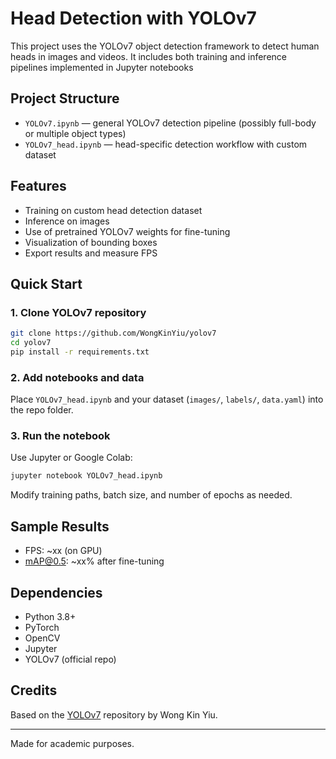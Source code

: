 #  Head Detection with YOLOv7

This project uses the YOLOv7 object detection framework to detect human heads in images and videos. It includes both training and inference pipelines implemented in Jupyter notebooks

##  Project Structure

- `YOLOv7.ipynb` — general YOLOv7 detection pipeline (possibly full-body or multiple object types)
- `YOLOv7_head.ipynb` — head-specific detection workflow with custom dataset

##  Features

-  Training on custom head detection dataset
-  Inference on images
-  Use of pretrained YOLOv7 weights for fine-tuning
-  Visualization of bounding boxes
-  Export results and measure FPS

##  Quick Start

### 1. Clone YOLOv7 repository

```bash
git clone https://github.com/WongKinYiu/yolov7
cd yolov7
pip install -r requirements.txt
```

### 2. Add notebooks and data

Place `YOLOv7_head.ipynb` and your dataset (`images/`, `labels/`, `data.yaml`) into the repo folder.

### 3. Run the notebook

Use Jupyter or Google Colab:

```bash
jupyter notebook YOLOv7_head.ipynb
```

Modify training paths, batch size, and number of epochs as needed.

##  Sample Results

- FPS: ~xx (on GPU)
- mAP@0.5: ~xx% after fine-tuning



##  Dependencies

- Python 3.8+
- PyTorch
- OpenCV
- Jupyter
- YOLOv7 (official repo)

##  Credits

Based on the [YOLOv7](https://github.com/WongKinYiu/yolov7) repository by Wong Kin Yiu.

---

Made for academic purposes.
